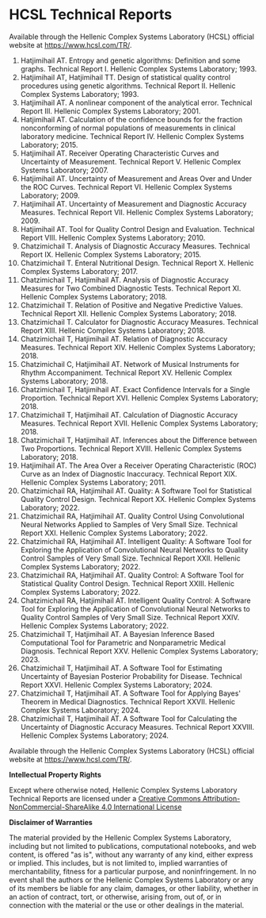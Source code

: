 # HCSL Technical Reports

Available through the Hellenic Complex Systems Laboratory (HCSL) official website at https://www.hcsl.com/TR/.

1. Hatjimihail AT. Entropy and genetic algorithms: Definition and some graphs. Technical Report I. Hellenic Complex Systems Laboratory; 1993.
2. Hatjimihail AT, Hatjimihail TT. Design of statistical quality control procedures using genetic algorithms. Technical Report II. Hellenic Complex Systems Laboratory; 1993.
3. Hatjimihail AT. A nonlinear component of the analytical error. Technical Report III. Hellenic Complex Systems Laboratory; 2001.
4. Hatjimihail AT. Calculation of the confidence bounds for the fraction nonconforming of normal populations of measurements in clinical laboratory medicine. Technical Report IV. Hellenic Complex Systems Laboratory; 2015.
5. Hatjimihail AT. Receiver Operating Characteristic Curves and Uncertainty of Measurement. Technical Report V. Hellenic Complex Systems Laboratory; 2007.
6. Hatjimihail AT. Uncertainty of Measurement and Areas Over and Under the ROC Curves. Technical Report VI. Hellenic Complex Systems Laboratory; 2009.
7. Hatjimihail AT. Uncertainty of Measurement and Diagnostic Accuracy Measures. Technical Report VII. Hellenic Complex Systems Laboratory; 2009.
8. Hatjimihail AT. Tool for Quality Control Design and Evaluation. Technical Report VIII. Hellenic Complex Systems Laboratory; 2010.
9. Chatzimichail T. Analysis of Diagnostic Accuracy Measures. Technical Report IX. Hellenic Complex Systems Laboratory; 2015.
10. Chatzimichail T. Enteral Nutritional Design. Technical Report X. Hellenic Complex Systems Laboratory; 2017.
11. Chatzimichail T, Hatjimihail AT. Analysis of Diagnostic Accuracy Measures for Two Combined Diagnostic Tests. Technical Report XI. Hellenic Complex Systems Laboratory; 2018.
12. Chatzimichail T. Relation of Positive and Negative Predictive Values. Technical Report XII. Hellenic Complex Systems Laboratory; 2018.
13. Chatzimichail T. Calculator for Diagnostic Accuracy Measures. Technical Report XIII. Hellenic Complex Systems Laboratory; 2018.
14. Chatzimichail T, Hatjimihail AT. Relation of Diagnostic Accuracy Measures. Technical Report XIV. Hellenic Complex Systems Laboratory; 2018.
15. Chatzimichail C, Hatjimihail AT. Network of Musical Instruments for Rhythm Accompaniment. Technical Report XV. Hellenic Complex Systems Laboratory; 2018.
16. Chatzimichail T, Hatjimihail AT. Exact Confidence Intervals for a Single Proportion. Technical Report XVI. Hellenic Complex Systems Laboratory; 2018.
17. Chatzimichail T, Hatjimihail AT. Calculation of Diagnostic Accuracy Measures. Technical Report XVII. Hellenic Complex Systems Laboratory; 2018.
18. Chatzimichail T, Hatjimihail AT. Inferences about the Difference between Two Proportions. Technical Report XVIII. Hellenic Complex Systems Laboratory; 2018.
19. Hatjimihail AT. The Area Over a Receiver Operating Characteristic (ROC) Curve as an Index of Diagnostic Inaccuracy. Technical Report XIX. Hellenic Complex Systems Laboratory; 2011.
20. Chatzimichail RA, Hatjimihail AT. Quality: A Software Tool for Statistical Quality Control Design. Technical Report XX. Hellenic Complex Systems Laboratory; 2022.
21. Chatzimichail RA, Hatjimihail AT. Quality Control Using Convolutional Neural Networks Applied to Samples of Very Small Size. Technical Report XXI. Hellenic Complex Systems Laboratory; 2022.
22. Chatzimichail RA, Hatjimihail AT. Intelligent Quality: A Software Tool for Exploring the Application of Convolutional Neural Networks to Quality Control Samples of Very Small Size. Technical Report XXII. Hellenic Complex Systems Laboratory; 2022.
23. Chatzimichail RA, Hatjimihail AT. Quality Control: A Software Tool for Statistical Quality Control Design. Technical Report XXIII. Hellenic Complex Systems Laboratory; 2022.
24. Chatzimichail RA, Hatjimihail AT. Intelligent Quality Control: A Software Tool for Exploring the Application of Convolutional Neural Networks to Quality Control Samples of Very Small Size. Technical Report XXIV. Hellenic Complex Systems Laboratory; 2022.
25. Chatzimichail T, Hatjimihail AT. A Bayesian Inference Based Computational Tool for Parametric and Nonparametric Medical Diagnosis. Technical Report XXV. Hellenic Complex Systems Laboratory; 2023.
26. Chatzimichail T, Hatjimihail AT. A Software Tool for Estimating Uncertainty of Bayesian Posterior Probability for Disease. Technical Report XXVI. Hellenic Complex Systems Laboratory; 2024.
27. Chatzimichail T, Hatjimihail AT. A Software Tool for Applying Bayes' Theorem in Medical Diagnostics. Technical Report XXVII. Hellenic Complex Systems Laboratory; 2024.
28. Chatzimichail T, Hatjimihail AT. A Software Tool for Calculating the Uncertainty of Diagnostic Accuracy Measures. Technical Report XXVIII. Hellenic Complex Systems Laboratory; 2024.

Available through the Hellenic Complex Systems Laboratory (HCSL) official website at https://www.hcsl.com/TR/.

**Intellectual Property Rights**

Except where otherwise noted, Hellenic Complex Systems Laboratory Technical Reports are licensed under a [Creative Commons Attribution-NonCommercial-ShareAlike 4.0 International License](https://creativecommons.org/licenses/by-nc-sa/4.0/)

**Disclaimer of Warranties**

The material provided by the Hellenic Complex Systems Laboratory, including but not limited to publications, computational notebooks, and web content, is offered "as is", without any warranty of any kind, either express or implied. This includes, but is not limited to, implied warranties of merchantability, fitness for a particular purpose, and noninfringement. In no event shall the authors or the Hellenic Complex Systems Laboratory or any of its members be liable for any claim, damages, or other liability, whether in an action of contract, tort, or otherwise, arising from, out of, or in connection with the material or the use or other dealings in the material.